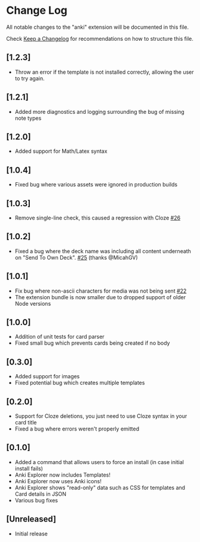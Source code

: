 # Change Log

All notable changes to the "anki" extension will be documented in this file.

Check [Keep a Changelog](http://keepachangelog.com/) for recommendations on how to structure this file.

## [1.2.3]

- Throw an error if the template is not installed correctly, allowing the user to try again.

## [1.2.1]

- Added more diagnostics and logging surrounding the bug of missing note types

## [1.2.0]

- Added support for Math/Latex syntax

## [1.0.4]

- Fixed bug where various assets were ignored in production builds

## [1.0.3]

- Remove single-line check, this caused a regression with Cloze [#26](https://github.com/jasonwilliams/anki/issues/26)

## [1.0.2]

- Fixed a bug where the deck name was including all content underneath on "Send To Own Deck". [#25](https://github.com/jasonwilliams/anki/pull/25) (thanks @MicahGV)

## [1.0.1]

- Fix bug where non-ascii characters for media was not being sent [#22](https://github.com/jasonwilliams/anki/issues/22)
- The extension bundle is now smaller due to dropped support of older Node versions

## [1.0.0]

- Addition of unit tests for card parser
- Fixed small bug which prevents cards being created if no body

## [0.3.0]

- Added support for images
- Fixed potential bug which creates multiple templates

## [0.2.0]

- Support for Cloze deletions, you just need to use Cloze syntax in your card title
- Fixed a bug where errors weren't properly emitted

## [0.1.0]

- Added a command that allows users to force an install (in case initial install fails)
- Anki Explorer now includes Templates!
- Anki Explorer now uses Anki icons!
- Anki Explorer shows "read-only" data such as CSS for templates and Card details in JSON
- Various bug fixes

## [Unreleased]

- Initial release
